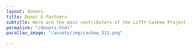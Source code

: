 ```yaml
---
layout: donors
title: Donor & Partners
subtitle: Here are the main contributors of the Lifft-Cashew Project
permalink: "/donors.html"
parallax_image: "/assets/img/cashew_511.png"

---
```

